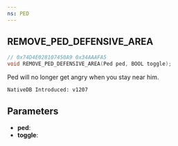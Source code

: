 ```yaml
---
ns: PED
---
```

## REMOVE_PED_DEFENSIVE_AREA

```c
// 0x74D4E028107450A9 0x34AAAFA5
void REMOVE_PED_DEFENSIVE_AREA(Ped ped, BOOL toggle);
```

Ped will no longer get angry when you stay near him.

```
NativeDB Introduced: v1207
```

## Parameters
* **ped**:
* **toggle**:
